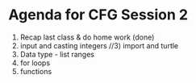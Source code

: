 # Agenda for CFG Session 2

1) Recap last class & do home work (done)
2) input and casting integers
//3) import and turtle
4) Data type - list ranges
5) for loops 
6) functions 